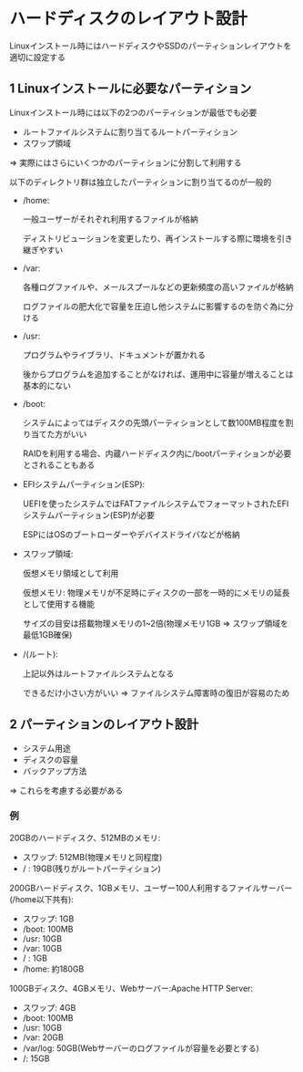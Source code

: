 # ハードディスクのレイアウト設計

Linuxインストール時にはハードディスクやSSDのパーティションレイアウトを適切に設定する

## 1 Linuxインストールに必要なパーティション

Linuxインストール時には以下の2つのパーティションが最低でも必要

- ルートファイルシステムに割り当てるルートパーティション
- スワップ領域

=> 実際にはさらにいくつかのパーティションに分割して利用する

以下のディレクトリ群は独立したパーティションに割り当てるのが一般的

- /home:

  一般ユーザーがそれぞれ利用するファイルが格納

  ディストリビューションを変更したり、再インストールする際に環境を引き継ぎやすい

- /var:

  各種ログファイルや、メールスプールなどの更新頻度の高いファイルが格納

  ログファイルの肥大化で容量を圧迫し他システムに影響するのを防ぐ為に分ける

- /usr:

  プログラムやライブラリ、ドキュメントが置かれる

  後からプログラムを追加することがなければ、運用中に容量が増えることは基本的にない

- /boot:

  システムによってはディスクの先頭パーティションとして数100MB程度を割り当てた方がいい

  RAIDを利用する場合、内蔵ハードディスク内に/bootパーティションが必要とされることもある

- EFIシステムパーティション(ESP):
  
  UEFIを使ったシステムではFATファイルシステムでフォーマットされたEFIシステムパーティション(ESP)が必要

  ESPにはOSのブートローダーやデバイスドライバなどが格納

- スワップ領域:
  
  仮想メモリ領域として利用

  仮想メモリ: 物理メモリが不足時にディスクの一部を一時的にメモリの延長として使用する機能

  サイズの目安は搭載物理メモリの1~2倍(物理メモリ1GB => スワップ領域を最低1GB確保)

- /(ルート):
  
  上記以外はルートファイルシステムとなる

  できるだけ小さい方がいい => ファイルシステム障害時の復旧が容易のため

## 2 パーティションのレイアウト設計

- システム用途
- ディスクの容量
- バックアップ方法

=> これらを考慮する必要がある

### 例

20GBのハードディスク、512MBのメモリ:

- スワップ: 512MB(物理メモリと同程度)
- / : 19GB(残りがルートパーティション)

200GBハードディスク、1GBメモリ、ユーザー100人利用するファイルサーバー(/home以下共有):

- スワップ: 1GB
- /boot: 100MB
- /usr: 10GB
- /var: 10GB
- / : 1GB
- /home: 約180GB

100GBディスク、4GBメモリ、Webサーバー:Apache HTTP Server:

- スワップ: 4GB
- /boot: 100MB
- /usr: 10GB
- /var: 20GB
- /var/log: 50GB(Webサーバーのログファイルが容量を必要とする)
- /: 15GB

